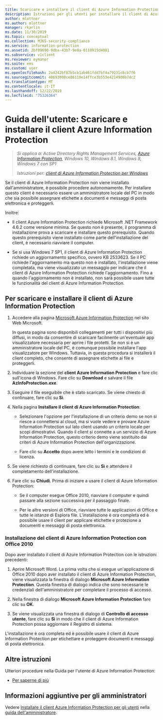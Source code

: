 ```yaml
---
title: Scaricare e installare il client di Azure Information Protection
description: Istruzioni per gli utenti per installare il client di Azure Information Protection per Windows, in modo da potere classificare e proteggere documenti e messaggi di posta elettronica.
author: mlottner
ms.author: mlottner
manager: rkarlin
ms.date: 11/30/2019
ms.topic: conceptual
ms.collection: M365-security-compliance
ms.service: information-protection
ms.assetid: 2bf09690-9dba-43b7-9e0a-0110915d4081
ms.subservice: v1client
ms.reviewer: eymanor
ms.suite: ems
ms.custom: user
ms.openlocfilehash: 2a4242bf87b5cb1ab461fdd7bf4a79231c8cb7f6
ms.sourcegitcommit: 40693000ce86110e14ffce3b553e42149d6b7dc2
ms.translationtype: MT
ms.contentlocale: it-IT
ms.lasthandoff: 12/22/2019
ms.locfileid: "75326364"
---
```

# <a name="user-guide-download-and-install-the-azure-information-protection-client"></a>Guida dell'utente: Scaricare e installare il client Azure Information Protection

>*Si applica a: Active Directory Rights Management Services, [Azure Information Protection](https://azure.microsoft.com/pricing/details/information-protection), Windows 10, Windows 8.1, Windows 8, Windows 7 con SP1*
>
> *Istruzioni per: [client di Azure Information Protection per Windows](../faqs.md#whats-the-difference-between-the-azure-information-protection-client-and-the-azure-information-protection-unified-labeling-client)*


Se il client di Azure Information Protection non viene installato dall'amministratore, è possibile procedere autonomamente. Per installare questo client è necessario essere un amministratore locale del PC in modo che sia possibile assegnare etichette a documenti e messaggi di posta elettronica e proteggerli.

Inoltre:

- Il client Azure Information Protection richiede Microsoft .NET Framework 4.6.2 come versione minima. Se questo non è presente, il programma di installazione prova a scaricare e installare questo prerequisito. Quando questo prerequisito viene installato come parte dell'installazione del client, è necessario riavviare il computer.

- Se si usa Windows 7 SP1, il client di Azure Information Protection richiede un aggiornamento specifico, ovvero KB 2533623. Se il PC richiede l'aggiornamento ma questo non è installato, l'installazione viene completata, ma viene visualizzato un messaggio per indicare che il client di Azure Information Protection richiede l'aggiornamento. Fino a quando l'aggiornamento non è installato, non sarà possibile usare tutte le funzionalità del client di Azure Information Protection. 

## <a name="to-download-and-install-the-azure-information-protection-client"></a>Per scaricare e installare il client di Azure Information Protection    

1. Accedere alla pagina [Microsoft Azure Information Protection](https://go.microsoft.com/fwlink/?LinkId=303970) nel sito Web Microsoft.

    In questa pagina sono disponibili collegamenti per tutti i dispositivi più diffusi, in modo da consentire di scaricare facilmente un'eventuale app visualizzatore necessaria per aprire i file protetti. Se non si è un amministratore locale del PC, è comunque possibile installare l'app visualizzatore per Windows. Tuttavia, in questa procedura si installerà il client completo, che consente di assegnare etichette ai file e proteggerli. 

2. Individuare la sezione del **client Azure Information Protection** e fare clic sull'icona di Windows. Fare clic su **Download** e salvare il file **AzInfoProtection.exe**.     

3. Eseguire il file eseguibile che è stato scaricato. Se viene chiesto di continuare, fare clic su **Sì**.    

4. Nella pagina **Installare il client di Azure Information Protection**:     
    - Selezionare l'opzione per l'installazione di un criterio demo se non si riesce a connettersi al cloud, ma si vuole vedere e provare Azure Information Protection sul lato client usando un criterio locale per scopi dimostrativi. Quando il client si connette a un servizio di Azure Information Protection, questo criterio demo viene sostituito dai criteri di Azure Information Protection dell'organizzazione.    

    - Fare clic su **Accetto** dopo avere letto i termini e le condizioni di licenza.    

5. Se viene richiesto di continuare, fare clic su **Sì** e attendere il completamento dell'installazione.    

6. Fare clic su **Chiudi**. Prima di iniziare a usare il client di Azure Information Protection:    

    - Se il computer esegue Office 2010, riavviare il computer e quindi passare alla sezione successiva per il passaggio finale.    
        
    - Per le altre versioni di Office, riavviare tutte le applicazioni di Office e tutte le istanze di Esplora file. L'installazione è ora completa ed è possibile usare il client per applicare etichette e protezione a documenti e messaggi di posta elettronica.    

### <a name="installing-the-azure-information-protection-client-with-office-2010"></a>Installazione del client di Azure Information Protection con Office 2010    
Dopo aver installato il client di Azure Information Protection con le istruzioni precedenti:    

1. Aprire Microsoft Word. La prima volta che si esegue un'applicazione di Office 2010 dopo aver installato il client di Azure Information Protection, viene visualizzata la finestra di dialogo **Microsoft Azure Information Protection**. Questa finestra di dialogo indica che sono necessarie le credenziali dell'amministratore per completare il processo di accesso.

2. Nella finestra di dialogo **Microsoft Azure Information Protection** fare clic su **OK**.

3. Se viene visualizzata una finestra di dialogo di **Controllo di accesso utente**, fare clic su **Sì** in modo che il client di Azure Information Protection possa aggiornare il Registro di sistema.

L'installazione è ora completa ed è possibile usare il client di Azure Information Protection per etichettare e proteggere documenti e messaggi di posta elettronica.

## <a name="other-instructions"></a>Altre istruzioni    
Ulteriori procedure nella Guida per l'utente di Azure Information Protection:

- [Per saperne di più](client-user-guide.md#what-do-you-want-to-do)

## <a name="additional-information-for-administrators"></a>Informazioni aggiuntive per gli amministratori    
Vedere [Installare il client Azure Information Protection per gli utenti](client-admin-guide-install.md) nella [guida dell'amministratore](client-admin-guide.md).
 
  
